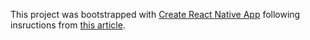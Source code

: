 This project was bootstrapped with [Create React Native App](https://github.com/react-community/create-react-native-app)
following insructions from [this article](http://jkaufman.io/react-web-native-codesharing/).
